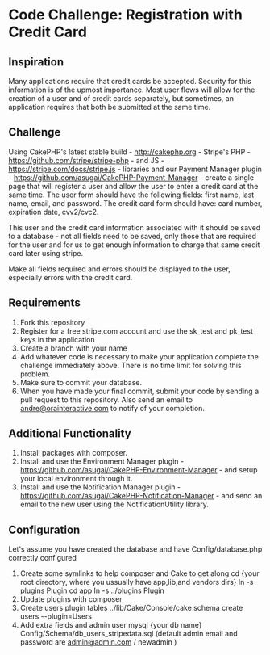 Code Challenge: Registration with Credit Card
==================
## Inspiration
Many applications require that credit cards be accepted. Security for this information is of the upmost importance. Most user flows will allow for the creation of a user and of credit cards separately, but sometimes, an application requires that both be submitted at the same time.

## Challenge
Using CakePHP's latest stable build - http://cakephp.org - Stripe's PHP - https://github.com/stripe/stripe-php - and JS - https://stripe.com/docs/stripe.js - libraries and our Payment Manager plugin - https://github.com/asugai/CakePHP-Payment-Manager - create a single page that will register a user and allow the user to enter a credit card at the same time. The user form should have the following fields: first name, last name, email, and password. The credit card form should have: card number, expiration date, cvv2/cvc2.

This user and the credit card information associated with it should be saved to a database - not all fields need to be saved, only those that are required for the user and for us to get enough information to charge that same credit card later using stripe.

Make all fields required and errors should be displayed to the user, especially errors with the credit card.

## Requirements
1. Fork this repository
2. Register for a free stripe.com account and use the sk\_test and pk\_test keys in the application
3. Create a branch with your name
4. Add whatever code is necessary to make your application complete the challenge immediately above. There is no time limit for solving this problem.
5. Make sure to commit your database.
6. When you have made your final commit, submit your code by sending a pull request to this repository.  Also send an email to andre@orainteractive.com to notify of your completion.

## Additional Functionality
1. Install packages with composer.
2. Install and use the Environment Manager plugin - https://github.com/asugai/CakePHP-Environment-Manager - and setup your local environment through it.
3. Install and use the Notification Manager plugin - https://github.com/asugai/CakePHP-Notification-Manager - and send an email to the new user using the NotificationUtility library.

## Configuration
Let's assume you have created the database and have Config/database.php correctly configured
1. Create some symlinks to help composer and Cake to get along
	cd {your root directory, where you ussually have app,lib,and vendors dirs}
	ln -s plugins Plugin
	cd app
	ln -s ../plugins Plugin
2. Update plugins with composer
3. Create users plugin tables
	../lib/Cake/Console/cake schema create users --plugin=Users
4. Add extra fields and admin user
	mysql {your db name} Config/Schema/db_users_stripedata.sql (default admin email and password are admin@admin.com / newadmin )
	
